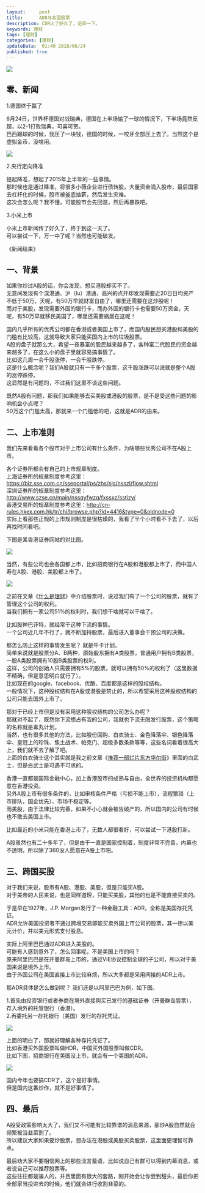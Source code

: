 ```yaml
---   
layout:     post  
title:      ADR与各国股票 
description: CDR火了好久了，记录一下。  
keywords: 理财 
tags: [理财]  
categories: [理财]  
updateData:  01:40 2018/06/24   
published: true   
---  
```



![](http://res.tiankonguse.com/images/2018/06/20180319221037060.jpg)


## 零、新闻  

1.德国终于赢了  

6月24日，世界杯德国对战瑞典，德国在上半场输了一球的情况下，下半场竟然反超，以2-1打败瑞典，可喜可贺。    
巴西踢球的时候，我压了一块钱，德国的时候，一咬牙全部压上去了。当然这个是虚拟金币，没啥用。  

![](http://res.tiankonguse.com/images/2018/06/20180624182855.jpg)


2.央行定向降准    


提起降准，想起了2015年上半年的一些事情。    
那时候也是通过降准，将很多小薇企业进行债转股，大量资金涌入股市，最后国家去杠杆化的时候，股市被釜底抽薪，然后发生灾难。    
这次会怎么呢？我不懂，可能股市会先回温，然后再暴跌吧。    


3.小米上市  


小米上市新闻传了好久了，终于到这一天了。    
可以尝试一下，万一中了呢？当然也可能破发。    


《新闻结束》  


## 一、背景  


如果你炒过A股的话，你会发现，想买港股却买不了。    
无意间发现有个深港通、沪（lu）港通，高兴的点开却发现需要近20日日均资产不低于50万，天呢，有50万早就财富自由了，哪里还需要在这炒股呢！    
而对于美股，发现需要外国的银行卡，而办外国的银行卡也需要50万资金，天呢，有50万早就移民美国了，哪里还需要蜗居在这呢！    


国内几乎所有的优秀公司都在香港或者美国上市了，而国内股民想买港股和美股的门槛有比较高，这就导致大家只能买国内上市的垃圾股票。    
A股的盘子就那么大，希望一夜暴富的股民越来越多了，各种富二代股民的资金越来越多了，在这么小的盘子里就容易搞事情了。    
比如这几周一会千股涨停，一会千股跌停。    
这是什么概念呢？我们A股就只有一千多个股票，这千股涨跌可以说就是整个A股的涨停跌停。    
这显然是有问题的，不过我们这里不谈这些问题。    


既然A股有问题，那我们如果能够去买美股或港股的股票，是不是受这些问题的影响机会小点呢？     
50万这个门槛太高，那就来一个门槛低的吧，这就是ADR的由来。    


## 二、上市准则  


我们先来看看各个股市对于上市公司有什么条件，为啥哪些优秀公司不在A股上市。    


各个证券所都会有自己的上市规章制度。    
上海证券所的规章制度参考这里： https://biz.sse.com.cn/sseportal/ps/zhs/sjs/nsszl/flow.shtml    
深圳证券所的规章制度参考这里：http://www.szse.cn/main/nssqyfwzq/fxssxz/sstjzy/    
香港交易所的规章制度参考这里：http://cn-rules.hkex.com.hk/tr/chi/browse.php?id=4416&type=0&oldnode=0    
实际上看那些正规的上市规则制度是很枯燥的，我看了半个小时看不下去了，以后再找时间看吧。  


下图是某香港证券网站的对比图。  

![](http://res.tiankonguse.com/images/2018/06/20180624153917.png)


当然，有些公司也会各国都上市，比如招商银行在A股和港股都上市了，而中国人寿在A股、港股、美股都上市了。  


![](http://res.tiankonguse.com/images/2018/06/20180624173324.jpg)



之前在文章《[什么是理财](https://mp.weixin.qq.com/s/jghH-D6CC_mGEFkkNnvC3A)》中介绍股票时，说过我们有了一个公司的股票，就有了管理这个公司的权利。  
当我们拥有一家公司51%的权利时，我们想干啥就可以干啥了。   


比如股神巴菲特，就经常干这种下流的事情。  
一个公司近几年不行了，就不断加持股票，最后进入董事会干预公司的决策。  


那怎么防止这样的事情发生呢？  就是牛卡计划。  
简单来说就是股票分A、B两种，原始股东拥有A类股票，普通用户拥有B类股票，一股A类股票拥有10股B类股票的权利。    
这样，公司的创始人只需要拥有5%的股票，就可以拥有50%的权利了（这里数据不精确，但是意思明白就行了）。    
比如现在的google、facebook、优酷、百度都是这样的股权结构。    
一般情况下，这种股权结构在A股或港股是禁止的，所以希望采用这种股权结构的公司只能去国外上市了。    


那对于已经上市但是没有采用这种股权结构的公司怎么办呢？     
那就对不起了，既然你下流想占有我的公司，我就也下流无限发行股票，这个策略的名称就是毒丸计划。    
当然，也有很多其他的方法，比如股份回购、白衣骑士、金色降落伞、银色降落伞、皇冠上的珍珠、焦土战术、帕克门、超级多数条款等等，这些名词看着很高大上，我们就不去了解了吧。    
上面的白衣骑士这个其实就是我之前文章《[推荐一部烂片东方华尔街](https://mp.weixin.qq.com/s/Tjw2bYx13oAxMIykIdtK8A)》里面的白武士，但是白武士是可遇不可求的。    


香港一直都是国际金融中心，加上香港股市的成熟与自由，全世界的投资机构都愿意在香港投资。    
另外A股上市有很多条件的，比如审核条件严格（亏损不能上市），流程繁琐（上市排队，国企优先）、市场不稳定等。    
而美股，由于法律比较完善，如果不小心就会被告破产的，所以国内的公司有时候也不敢去美国上市。    


比如最近的小米只能在香港上市了，无数人都很看好，可以尝试一下港股打新。    


A股虽然也有二十多年了，但是由于一直是国家控制着，制度非常不完善，内幕也不透明，所以除了360没人愿意在A股上市吧。    


## 三、跨国买股

对于我们来说，股市有A股、港股、美股，但是只能买A股。    
对于美帝的人民来说，也是同样道理，只能买美股，其他的也是不能直接买卖的。  


于是早在1927年，J.P. Morgan发行了一种金融工具：ADR，全称是美国存托凭证。   
ADR允许美国投资者不通过跨境交易即能买卖外国上市公司的股票，其一律以美元计价，并以美元形式支付股息。  


实际上阿里巴巴通过ADR进入美股的。    
可能有人感到意外了，怎么回事呢，不是美国上市的吗？    
原来阿里巴巴是在开曼群岛上市的，通过VIE协议控制全球的子公司，所以对于美国来说是境外上市。    
由于外国公司在美国直接上市比较麻烦，所以大多都是采用间接的ADR上市。    


那ADR具体是怎么做到呢？  我们还是以阿里巴巴为例，如下图。    

1.首先由投资银行或者券商在境外直接购买已发行的基础证券（开曼群岛股票），存入境外的托管银行（香港）。  
2.再委托另一存托银行（美国）发行的存托凭证。  

![](http://res.tiankonguse.com/images/2018/06/20180624165210.png)


上面的明白了，那就好理解各种存托凭证了。    
比如香港买外国股票叫做HDR，中国买外国股票叫做CDR。    
比如下图，招商银行在美国没上市，就会有一个美国的ADR。  


![](http://res.tiankonguse.com/images/2018/06/20180624173346.jpg)


国内今年也要搞CDR了，这个是好事情。  
但是国内这番炒作，就不是好事情了。   


## 四、最后  

A股受政策影响太大了，我们又不可能有比较靠谱的消息来源，那炒A股自然就会频繁被当韭菜割了。  
所以建议大家如果要炒股票，想办法在港股或美股买卖股票，这里面更理智可靠点。  


最后劝大家不要相信网上的那些流言蜚语，比如说自己有群可以得到内幕消息，或者说自己可以推荐股票等。  
这些往往都是骗人的，并且里面有很大的套路，刚开始会让你尝到甜头，最后你把全部家当投进去的时候，他们就会进行收割韭菜的。  



